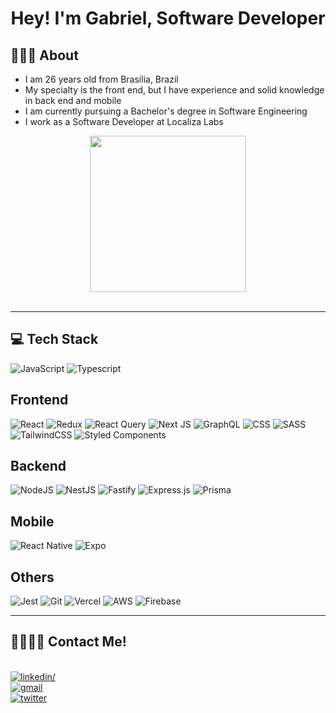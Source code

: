 
<h1 align="center">
<b>Hey! I'm Gabriel, Software Developer</b>
</h1>

## <b>👨🏽‍💻 About</b>

- I am 26 years old from Brasília, Brazil
- My specialty is the front end, but I have experience and solid knowledge in back end and mobile
- I am currently pursuing a Bachelor's degree in Software Engineering
- I work as a Software Developer at Localiza Labs

<div align="center">
<img src="https://media.giphy.com/media/Q2T7BXRiDFPJcPoA7Z/giphy.gif" width = 250px>
</div>

<br>

---

## <b> 💻 Tech Stack</b>

<div>

![JavaScript](https://img.shields.io/badge/-JavaScript-05122A?style=for-the-badge&logo=javascript)
![Typescript](https://img.shields.io/badge/-TypeScript-05122A?style=for-the-badge&logo=typescript)

## Frontend

![React](https://img.shields.io/badge/-React-05122A?style=for-the-badge&logo=react)
![Redux](https://img.shields.io/badge/-Redux-05122A?style=for-the-badge&logo=redux&logoColor=purple)
![React Query](https://img.shields.io/badge/-React%20Query-05122A?style=for-the-badge&logo=react%20query)
![Next JS](https://img.shields.io/badge/Next-05122A?style=for-the-badge&logo=next.js)
![GraphQL](https://img.shields.io/badge/-GraphQL-05122A?style=for-the-badge&logo=graphql)
![CSS](https://img.shields.io/badge/-CSS-05122A?style=for-the-badge&logo=CSS3&logoColor=1572B6)
![SASS](https://img.shields.io/badge/SASS-05122A.svg?style=for-the-badge&logo=SASS)
![TailwindCSS](https://img.shields.io/badge/-Tailwind%20CSS-05122A?style=for-the-badge&logo=tailwindcss&logoColor=1572B6)
![Styled Components](https://img.shields.io/badge/styled--components-05122A?style=for-the-badge&logo=styled-components)

## Backend

![NodeJS](https://img.shields.io/badge/node.js-05122A?style=for-the-badge&logo=node.js)
![NestJS](https://img.shields.io/badge/nestjs-05122A.svg?style=for-the-badge&logo=nestjs)
![Fastify](https://img.shields.io/badge/fastify-05122A.svg?style=for-the-badge&logo=fastify)
![Express.js](https://img.shields.io/badge/express.js-05122A.svg?style=for-the-badge&logo=express)
![Prisma](https://img.shields.io/badge/Prisma-05122A?style=for-the-badge&logo=Prisma)

## Mobile
![React Native](https://img.shields.io/badge/react_native-05122A.svg?style=for-the-badge&logo=react)
![Expo](https://img.shields.io/badge/expo-05122A?style=for-the-badge&logo=expo)

## Others
![Jest](https://img.shields.io/badge/-jest-05122A?style=for-the-badge&logo=jest)
![Git](https://img.shields.io/badge/-Git-05122A?style=for-the-badge&logo=git)
![Vercel](https://img.shields.io/badge/-Vercel-05122A?style=for-the-badge&logo=vercel&logoColor=black)
![AWS](https://img.shields.io/badge/AWS-05122A.svg?style=for-the-badge&logo=amazon-aws)
![Firebase](https://img.shields.io/badge/-Firebase-05122A?style=for-the-badge&logo=firebase)


</div>

-----

## <b>🫱🏽‍🫲🏽 Contact Me!</b>
<br>
<div>
<a href="https://www.linkedin.com/in/gabriel-prado-silva/" >
<img src="https://img.shields.io/badge/LinkedIn-0077B5?style=for-the-badge&logo=linkedin&logoColor=white" alt=linkedin/>
</a>

<br>

<a href="mailto:gaprados3@gmail.com">
<img src="https://img.shields.io/badge/Gmail-D14836?style=for-the-badge&logo=gmail&logoColor=white" alt=gmail />
</a>

<br>

<a href="https://twitter.com/gapraado">
<img src="https://img.shields.io/badge/Twitter-1DA1F2?style=for-the-badge&logo=twitter&logoColor=white" alt="twitter" />
</a>
</div>

